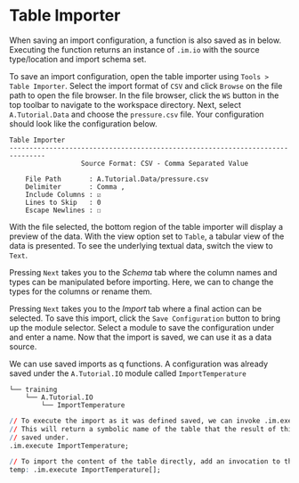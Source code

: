 Table Importer
==============

When saving an import configuration, a function is also saved as in below.
Executing the function returns an instance of `.im.io` with the source 
type/location and import schema set.

To save an import configuration, open the table importer using
`Tools > Table Importer`. Select the import format of `CSV` and click `Browse`
on the file path to open the file browser. In the file browser, click the `WS`
button in the top toolbar to navigate to the workspace directory. Next,
select `A.Tutorial.Data` and choose the `pressure.csv` file. Your configuration
should look like the configuration below.


    Table Importer
    -------------------------------------------------------------------------------
                      Source Format: CSV - Comma Separated Value
                      
        File Path       : A.Tutorial.Data/pressure.csv
        Delimiter       : Comma ,
        Include Columns : ☑
        Lines to Skip   : 0
        Escape Newlines : ☐


With the file selected, the bottom region of the table importer will display a 
preview of the data. With the view option set to `Table`, a tabular view of the
data is presented. To see the underlying textual data, switch the view to `Text`.

Pressing `Next` takes you to the *Schema* tab where the column names and types
can be manipulated before importing. Here, we can to change the types for 
the columns or rename them.

Pressing `Next` takes you to the *Import* tab where a final action can be selected.
To save this import, click the `Save Configuration` button to bring up the module
selector. Select a module to save the configuration under and enter a name.
Now that the import is saved, we can use it as a data source. 

We can use saved imports as q functions. A configuration was already saved under
the `A.Tutorial.IO` module called `ImportTemperature`

    └── training
        └── A.Tutorial.IO
            └── ImportTemperature



```q
// To execute the import as it was defined saved, we can invoke .im.execute.
// This will return a symbolic name of the table that the result of this import was
// saved under.
.im.execute ImportTemperature;

// To import the content of the table directly, add an invocation to the configuration
temp: .im.execute ImportTemperature[];
```

